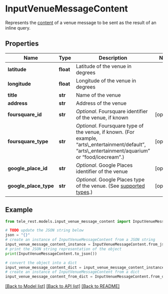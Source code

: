 # InputVenueMessageContent

Represents the [content](https://core.telegram.org/bots/api/#inputmessagecontent) of a venue message to be sent as the result of an inline query.

## Properties

Name | Type | Description | Notes
------------ | ------------- | ------------- | -------------
**latitude** | **float** | Latitude of the venue in degrees | 
**longitude** | **float** | Longitude of the venue in degrees | 
**title** | **str** | Name of the venue | 
**address** | **str** | Address of the venue | 
**foursquare_id** | **str** | *Optional*. Foursquare identifier of the venue, if known | [optional] 
**foursquare_type** | **str** | *Optional*. Foursquare type of the venue, if known. (For example, “arts\\_entertainment/default”, “arts\\_entertainment/aquarium” or “food/icecream”.) | [optional] 
**google_place_id** | **str** | *Optional*. Google Places identifier of the venue | [optional] 
**google_place_type** | **str** | *Optional*. Google Places type of the venue. (See [supported types](https://developers.google.com/places/web-service/supported_types).) | [optional] 

## Example

```python
from tele_rest.models.input_venue_message_content import InputVenueMessageContent

# TODO update the JSON string below
json = "{}"
# create an instance of InputVenueMessageContent from a JSON string
input_venue_message_content_instance = InputVenueMessageContent.from_json(json)
# print the JSON string representation of the object
print(InputVenueMessageContent.to_json())

# convert the object into a dict
input_venue_message_content_dict = input_venue_message_content_instance.to_dict()
# create an instance of InputVenueMessageContent from a dict
input_venue_message_content_from_dict = InputVenueMessageContent.from_dict(input_venue_message_content_dict)
```
[[Back to Model list]](../README.md#documentation-for-models) [[Back to API list]](../README.md#documentation-for-api-endpoints) [[Back to README]](../README.md)


